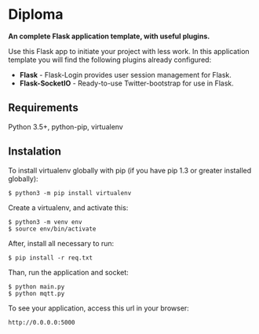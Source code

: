 # Diploma 

**An complete Flask application template, with useful plugins.**

Use this Flask app to initiate your project with less work. In this application  template you will find the following plugins already configured:

* **Flask** - Flask-Login provides user session management for Flask.
* **Flask-SocketIO** - Ready-to-use Twitter-bootstrap for use in Flask.

## Requirements

Python 3.5+, python-pip, virtualenv

## Instalation

To install virtualenv globally with pip (if you have pip 1.3 or greater installed globally):

    $ python3 -m pip install virtualenv

Create a virtualenv, and activate this: 

    $ python3 -m venv env 
    $ source env/bin/activate

After, install all necessary to run:

    $ pip install -r req.txt

Than, run the application and socket:

	$ python main.py
    $ python mqtt.py 

To see your application, access this url in your browser: 

	http://0.0.0.0:5000

